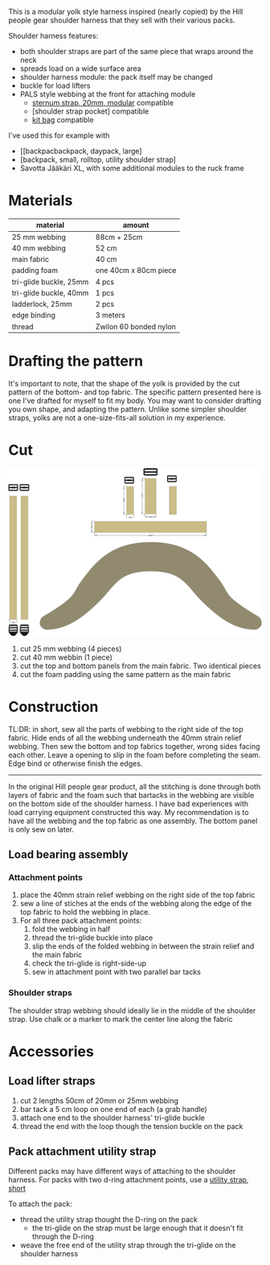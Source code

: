 
This is a modular yolk style harness inspired (nearly copied) by the Hill people gear shoulder harness that they sell with their various packs.

Shoulder harness features:

- both shoulder straps are part of the same piece that wraps around the neck
- spreads load on a wide surface area
- shoulder harness module: the pack itself may be changed
- buckle for load lifters
- PALS style webbing at the front for attaching module
	- [sternum strap, 20mm, modular](../sternum%20strap,%2020mm,%20modular/sternum%20strap,%2020mm,%20modular.md) compatible
	- [shoulder strap pocket] compatible
	- [kit bag](../kit%20bag/chest%20pack.svg) compatible



I've used this for example with

- [[backpacbackpack, daypack, large]
- [backpack, small, rolltop, utility shoulder strap]
- Savotta Jääkäri XL, with some additional modules to the ruck frame


# Materials


material | amount
---------|--------
25 mm webbing |  88cm + 25cm
40 mm webbing | 52 cm
main fabric | 40 cm
padding foam | one 40cm x 80cm piece
tri-glide buckle, 25mm | 4 pcs
tri-glide buckle, 40mm | 1 pcs
ladderlock, 25mm | 2 pcs
edge binding | 3 meters
thread | Zwilon 60 bonded nylon


# Drafting the pattern

It's important to note, that the shape of the yolk is provided by the cut pattern of the bottom- and top fabric. The specific pattern presented here is one I've drafted for myself to fit my body. You may want to consider drafting you own shape, and adapting the pattern. Unlike some simpler shoulder straps, yolks are not a one-size-fits-all solution in my experience. 



# Cut
![](cut.png)


1. cut 25 mm webbing (4 pieces)
2. cut 40 mm webbin (1 piece)
3. cut the top and bottom panels from the main fabric. Two identical pieces
4. cut the foam padding using the same pattern as the main fabric

# Construction

TL:DR: in short, sew all the parts of webbing to the right side of the top fabric. Hide ends of all the webbing underneath the 40mm strain relief webbing. Then sew the bottom and top fabrics together, wrong sides facing each other. Leave a opening to slip in the foam before completing the seam. Edge bind or otherwise finish the edges.

---

In the original Hill people gear product, all the stitching is done through both layers of fabric and the foam such that bartacks in the webbing are visible on the bottom side of the shoulder harness. I have bad experiences with load carrying equipment constructed this way. My recommendation is to have all the webbing and the top fabric as one assembly. The bottom panel is only sew on later.


## Load bearing assembly


### Attachment points

1. place the 40mm strain relief webbing on the right side of the top fabric
2. sew a line of stiches at the ends of the webbing along the edge of the top fabric to hold the webbing in place.
3. For all three pack attachment points:
	1. fold the webbing in half
	2. thread the tri-glide buckle into place
	3. slip the ends of the folded webbing in between the strain relief and the main fabric
	4. check the tri-glide is right-side-up
	5. sew in attachment point with two parallel bar tacks

### Shoulder straps

The shoulder strap webbing should ideally lie in the middle of the shoulder strap. Use chalk or a marker to mark the center line along the fabric


# Accessories



## Load lifter straps

1. cut 2 lengths 50cm of 20mm or 25mm webbing
2. bar tack a 5 cm loop on one end of each (a grab handle)
3. attach one end to the shoulder harness' tri-glide buckle
4. thread the end with the loop though the tension buckle on the pack

## Pack attachment utility strap


Different packs may have different ways of attaching to the shoulder harness. For packs with two d-ring attachment points, use a [utility strap, short](../utility%20strap,%20short/utility%20strap,%20short.md)

To attach the pack:

- thread the utility strap thought the D-ring on the pack
	- the tri-glide on the strap must be large enough that it doesn't fit through the D-ring
- weave the free end of the utility strap through the tri-glide on the shoulder harness

